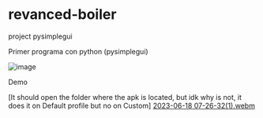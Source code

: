 # revanced-boiler
project pysimplegui

Primer programa con python (pysimplegui)

![image](https://github.com/Sedrini/revanced-boiler/assets/36553765/ce595ae9-34a9-40b9-88c3-2cbb9dfde66e)

Demo

[It should open the folder where the apk is located, but idk why is not, it does it on Default profile but no on Custom]
[2023-06-18 07-26-32(1).webm](https://github.com/Sedrini/revanced-boiler/assets/36553765/47fd15c2-5e6a-4305-aaa5-8212bd15f387)


